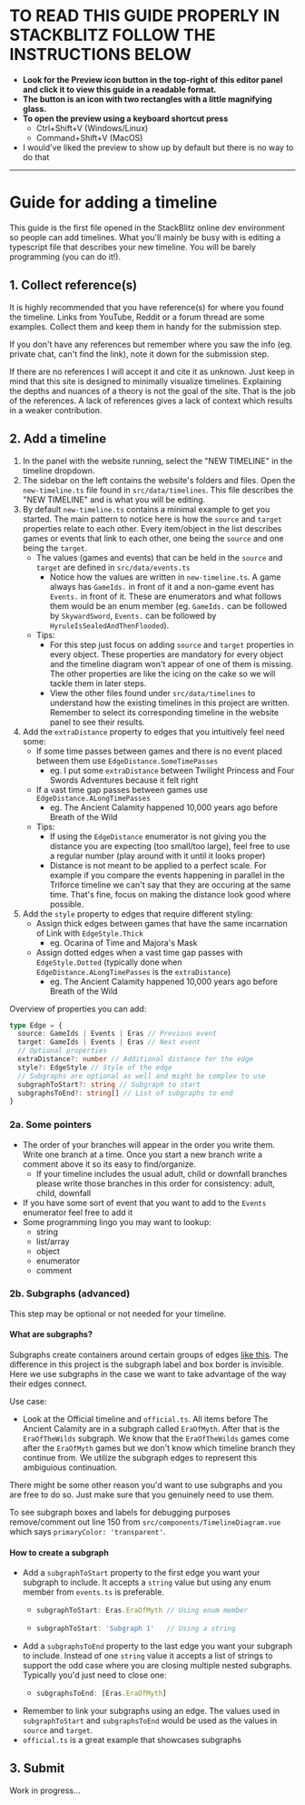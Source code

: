 # **TO READ THIS GUIDE PROPERLY IN STACKBLITZ FOLLOW THE INSTRUCTIONS BELOW**

- **Look for the Preview icon button in the top-right of this editor panel and click it to view this guide in a readable format.**
- **The button is an icon with two rectangles with a little magnifying glass.**
- **To open the preview using a keyboard shortcut press**
  -  Ctrl+Shift+V (Windows/Linux)
  -  Command+Shift+V (MacOS)
- I would've liked the preview to show up by default but there is no way to do that
---

# Guide for adding a timeline

This guide is the first file opened in the StackBlitz online dev environment so people can add timelines. What you'll mainly be busy with is editing a typescript file that describes your new timeline. You will be barely programming (you can do it!).

## 1. Collect reference(s)
It is highly recommended that you have reference(s) for where you found the timeline. Links from YouTube, Reddit or a forum thread are some examples.  Collect them and keep them in handy for the submission step. 

If you don't have any references but remember where you saw the info (eg. private chat, can't find the link), note it down for the submission step.

If there are no references I will accept it and cite it as unknown. Just keep in mind that this site is designed to minimally visualize timelines. Explaining the depths and nuances of a theory is not the goal of the site. That is the job of the references. A lack of references gives a lack of context which results in a weaker contribution.

## 2. Add a timeline

1. In the panel with the website running, select the "NEW TIMELINE" in the timeline dropdown.
2. The sidebar on the left contains the website's folders and files. Open the `new-timeline.ts` file found in `src/data/timelines`. This file describes the "NEW TIMELINE" and is what you will be editing.
3. By default `new-timeline.ts` contains a minimal example to get you started. The main pattern to notice here is how the `source` and `target` properties relate to each other. Every item/object in the list describes games or events that link to each other, one being the `source` and one being the `target`.
   - The values (games and events) that can be held in the `source` and `target` are defined in `src/data/events.ts`
     - Notice how the values are written in `new-timeline.ts`. A game always has `GameIds.` in front of it and a non-game event has `Events.` in front of it. These are enumerators and what follows them would be an enum member (eg. `GameIds.` can be followed by `SkywardSword`, `Events.` can be followed by `HyruleIsSealedAndThenFlooded`).
   - Tips:
     - For this step just focus on adding `source` and `target` properties in every object. These properties are mandatory for every object and the timeline diagram won't appear of one of them is missing. The other properties are like the icing on the cake so we will tackle them in later steps. 
     - View the other files found under `src/data/timelines` to understand how the existing timelines in this project are written. Remember to select its corresponding timeline in the website panel to see their results.
4. Add the `extraDistance` property to edges that you intuitively feel need some: 
     - If some time passes between games and there is no event placed between them use `EdgeDistance.SomeTimePasses`
       - eg. I put some `extraDistance` between Twilight Princess and Four Swords Adventures because it felt right
     - If a vast time gap passes between games use `EdgeDistance.ALongTimePasses`
       - eg. The Ancient Calamity happened 10,000 years ago before Breath of the Wild
     - Tips: 
       - If using the `EdgeDistance` enumerator is not giving you the distance you are expecting (too small/too large), feel free to use a regular number (play around with it until it looks proper)
       - Distance is not meant to be applied to a perfect scale. For example if you compare the events happening in parallel in the Triforce timeline we can't say that they are occuring at the same time. That's fine, focus on making the distance look good where possible.
5. Add the `style` property to edges that require different styling:
   - Assign thick edges between games that have the same incarnation of Link with `EdgeStyle.Thick`
     - eg. Ocarina of Time and Majora's Mask
   - Assign dotted edges when a vast time gap passes with `EdgeStyle.Dotted` (typically done when `EdgeDistance.ALongTimePasses` is the `extraDistance`)
      - eg. The Ancient Calamity happened 10,000 years ago before Breath of the Wild


Overview of properties you can add:
```typescript
type Edge = {
  source: GameIds | Events | Eras // Previous event
  target: GameIds | Events | Eras // Next event
  // Optional properties
  extraDistance?: number // Additional distance for the edge
  style?: EdgeStyle // Style of the edge
  // Subgraphs are optional as well and might be complex to use
  subgraphToStart?: string // Subgraph to start
  subgraphsToEnd?: string[] // List of subgraphs to end
}
```

### 2a. Some pointers
- The order of your branches will appear in the order you write them. Write one branch at a time. Once you start a new branch write a comment above it so its easy to find/organize.
  - If your timeline includes the usual adult, child or downfall branches please write those branches in this order for consistency: adult, child, downfall
- If you have some sort of event that you want to add to the `Events` enumerator feel free to add it
- Some programming lingo you may want to lookup:
  - string
  - list/array
  - object
  - enumerator
  - comment

### 2b. Subgraphs (advanced)
This step may be optional or not needed for your timeline.

#### What are subgraphs?
Subgraphs create containers around certain groups of edges [like this](https://mermaid.js.org/syntax/flowchart.html#subgraphs). The difference in this project is the subgraph label and box border is invisible. Here we use subgraphs in the case we want to take advantage of the way their edges connect.

Use case:
- Look at the Official timeline and `official.ts`. All items before The Ancient Calamity are in a subgraph called `EraOfMyth`. After that is the `EraOfTheWilds` subgraph. We know that the `EraOfTheWilds` games come after the `EraOfMyth` games but we don't know which timeline branch they continue from. We utilize the subgraph edges to represent this ambiguious continuation.

There might be some other reason you'd want to use subgraphs and you are free to do so. Just make sure that you genuinely need to use them.

To see subgraph boxes and labels for debugging purposes remove/comment out line 150 from `src/components/TimelineDiagram.vue` which says `primaryColor: 'transparent'`.

#### How to create a subgraph
- Add a `subgraphToStart` property to the first edge you want your subgraph to include. It accepts a `string` value but using any enum member from `events.ts` is preferable.
  -  ```typescript
     subgraphToStart: Eras.EraOfMyth // Using enum member
     ```
  -  ```typescript
     subgraphToStart: 'Subgraph 1'   // Using a string
     ```
- Add a `subgraphsToEnd` property to the last edge you want your subgraph to include. Instead of one `string` value it accepts a list of strings to support the odd case where you are closing multiple nested subgraphs. Typically you'd just need to close one:
  - ```typescript
    subgraphsToEnd: [Eras.EraOfMyth]
    ```
- Remember to link your subgraphs using an edge. The values used in `subgraphToStart` and `subgraphsToEnd` would be used as the values in `source` and `target`.
- `official.ts` is a great example that showcases subgraphs

## 3. Submit
Work in progress...